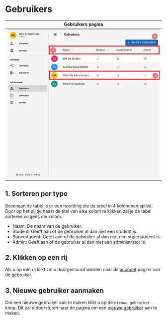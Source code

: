 # Gebruikers

|                Gebruikers pagina                |
|:-----------------------------------------------:|
| ![](../../assets/administration/gebruikers.jpg) |

## 1. Sorteren per type
Bovenaan de tabel is er een hoofding die de tabel in 4 kolommen splitst.
Door op het pijltje naast de titel van elke kolom te klikken zal je de tabel
sorteren volgens die kolom.

- Naam: De naam van de gebruiker.
- Student: Geeft aan of de gebruiker al dan niet een student is.
- Superstudent: Geeft aan of de gebruiker al dan niet een superstudent is.
- Admin: Geeft aan of de gebruiker al dan niet een administrator is.

## 2. Klikken op een rij
Als u op een rij klikt zal u doorgestuurd worden naar de [account](../account.md) pagina
van de gebruiker.

## 3. Nieuwe gebruiker aanmaken
Om een nieuwe gebruiker aan te maken klikt u op de `nieuwe gebruiker` knop. Dit zal u doorsturen
naar de pagina om een [nieuwe gebruiker](./create_gebruikers.md) aan te maken.
